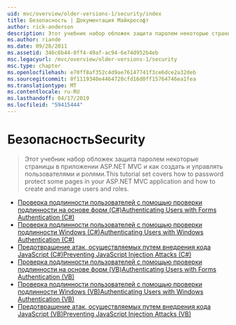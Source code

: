 ```yaml
---
uid: mvc/overview/older-versions-1/security/index
title: Безопасность | Документация Майкрософт
author: rick-anderson
description: Этот учебник набор обложек защита паролем некоторые страницы в приложении ASP.NET MVC и как создать и управлять пользователями и ролями.
ms.author: riande
ms.date: 09/28/2011
ms.assetid: 346c6b44-0ff4-49af-ac94-6e74d952b4eb
msc.legacyurl: /mvc/overview/older-versions-1/security
msc.type: chapter
ms.openlocfilehash: e70ff8af352c4d9ae76147741f3ce6dce2a32deb
ms.sourcegitcommit: 0f1119340e4464720cfd16d0ff15764746ea1fea
ms.translationtype: MT
ms.contentlocale: ru-RU
ms.lasthandoff: 04/17/2019
ms.locfileid: "59415444"
---
```

# <a name="security"></a><span data-ttu-id="66a62-103">Безопасность</span><span class="sxs-lookup"><span data-stu-id="66a62-103">Security</span></span>

> <span data-ttu-id="66a62-104">Этот учебник набор обложек защита паролем некоторые страницы в приложении ASP.NET MVC и как создать и управлять пользователями и ролями.</span><span class="sxs-lookup"><span data-stu-id="66a62-104">This tutorial set covers how to password protect some pages in your ASP.NET MVC application and how to create and manage users and roles.</span></span>


- [<span data-ttu-id="66a62-105">Проверка подлинности пользователей с помощью проверки подлинности на основе форм (C#)</span><span class="sxs-lookup"><span data-stu-id="66a62-105">Authenticating Users with Forms Authentication (C#)</span></span>](authenticating-users-with-forms-authentication-cs.md)
- [<span data-ttu-id="66a62-106">Проверка подлинности пользователей с помощью проверки подлинности Windows (C#)</span><span class="sxs-lookup"><span data-stu-id="66a62-106">Authenticating Users with Windows Authentication (C#)</span></span>](authenticating-users-with-windows-authentication-cs.md)
- [<span data-ttu-id="66a62-107">Предотвращение атак, осуществляемых путем внедрения кода JavaScript (C#)</span><span class="sxs-lookup"><span data-stu-id="66a62-107">Preventing JavaScript Injection Attacks (C#)</span></span>](preventing-javascript-injection-attacks-cs.md)
- [<span data-ttu-id="66a62-108">Проверка подлинности пользователей с помощью проверки подлинности на основе форм (VB)</span><span class="sxs-lookup"><span data-stu-id="66a62-108">Authenticating Users with Forms Authentication (VB)</span></span>](authenticating-users-with-forms-authentication-vb.md)
- [<span data-ttu-id="66a62-109">Проверка подлинности пользователей с помощью проверки подлинности Windows (VB)</span><span class="sxs-lookup"><span data-stu-id="66a62-109">Authenticating Users with Windows Authentication (VB)</span></span>](authenticating-users-with-windows-authentication-vb.md)
- [<span data-ttu-id="66a62-110">Предотвращение атак, осуществляемых путем внедрения кода JavaScript (VB)</span><span class="sxs-lookup"><span data-stu-id="66a62-110">Preventing JavaScript Injection Attacks (VB)</span></span>](preventing-javascript-injection-attacks-vb.md)
